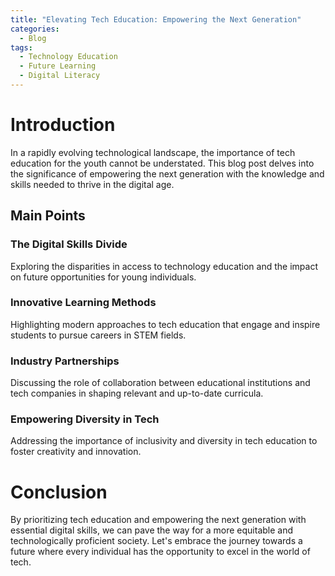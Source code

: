 ```yaml
---
title: "Elevating Tech Education: Empowering the Next Generation"
categories:
  - Blog
tags:
  - Technology Education
  - Future Learning
  - Digital Literacy
---
```


# Introduction
In a rapidly evolving technological landscape, the importance of tech education for the youth cannot be understated. This blog post delves into the significance of empowering the next generation with the knowledge and skills needed to thrive in the digital age.

## Main Points
### The Digital Skills Divide
Exploring the disparities in access to technology education and the impact on future opportunities for young individuals.

### Innovative Learning Methods
Highlighting modern approaches to tech education that engage and inspire students to pursue careers in STEM fields.

### Industry Partnerships
Discussing the role of collaboration between educational institutions and tech companies in shaping relevant and up-to-date curricula.

### Empowering Diversity in Tech
Addressing the importance of inclusivity and diversity in tech education to foster creativity and innovation.

# Conclusion
By prioritizing tech education and empowering the next generation with essential digital skills, we can pave the way for a more equitable and technologically proficient society. Let's embrace the journey towards a future where every individual has the opportunity to excel in the world of tech.